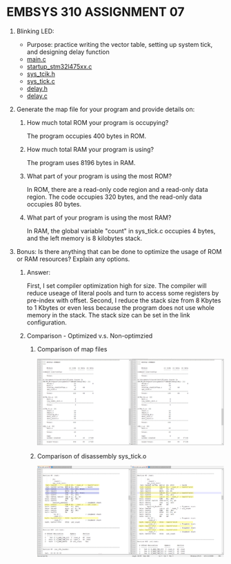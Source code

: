 # EMBSYS 310 ASSIGNMENT 07

1. Blinking LED:
   
   - Purpose: practice writing the vector table, setting up system tick, and designing delay function
   - [main.c](./Code/Src/main.c)
   - [startup_stm32l475xx.c](./Code/Src/startup_stm32l475xx.c)
   - [sys_tcik.h](./Code/Inc/sys_tick.h)
   - [sys_tick.c](./Code/Src/sys_tick.c)
   - [delay.h](./Code/Inc/delay.h)
   - [delay.c](./Code/Src/main.c)

2. Generate the map file for your program and provide details on:
   
   1. How much total ROM your program is occupying?
      
      The program occupies 400 bytes in ROM. 
   
   2. How much total RAM your program is using?
      
      The program uses 8196 bytes in RAM.
   
   3. What part of your program is using the most ROM?
      
      In ROM, there are a read-only code region and a read-only data region. The code occupies 320 bytes, and the read-only data occupies 80 bytes.
   
   4. What part of your program is using the most RAM?
      
      In RAM, the global variable "count" in sys_tick.c occupies 4 bytes, and the left memory is 8 kilobytes stack.

3. Bonus: Is there anything that can be done to optimize the usage of ROM or RAM resources? Explain any options.
   
   1. Answer:
      
      First, I set compiler optimization high for size. The compiler will reduce useage of literal pools and turn to access some registers by pre-index with offset. Second, I reduce the stack size from 8 Kbytes to 1 Kbytes or even less because the program does not use whole memory in the stack. The stack size  can be set in the link configuration.
   
   2. Comparison - Optimized v.s. Non-optimzied
      
      1. Comparison of map files
         
         ![comparison_map_files](./comparison_of_map_files.png)
      
      2. Comparison of disassembly sys_tick.o
         
         ![comparison_disassembly_files](./comparison_of_disassembly_files_2.png)
